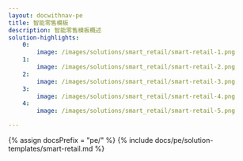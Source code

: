 ```yaml
---
layout: docwithnav-pe
title: 智能零售模板
description: 智能零售模板概述
solution-highlights:
    0:
        image: /images/solutions/smart_retail/smart-retail-1.png
    1:
        image: /images/solutions/smart_retail/smart-retail-2.png
    2:
        image: /images/solutions/smart_retail/smart-retail-3.png
    3:
        image: /images/solutions/smart_retail/smart-retail-4.png
    4:
        image: /images/solutions/smart_retail/smart-retail-5.png

---
```


{% assign docsPrefix = "pe/" %}
{% include docs/pe/solution-templates/smart-retail.md %}